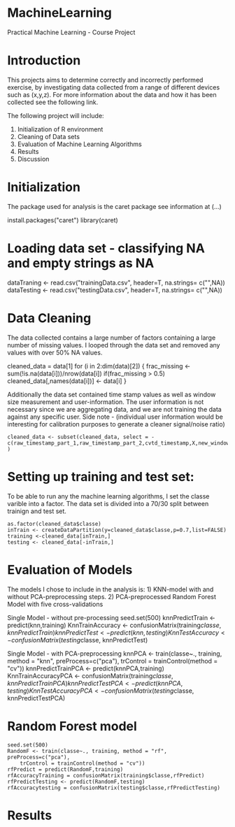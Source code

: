 MachineLearning
===============

Practical Machine Learning - Course Project

# Introduction 
This projects aims to determine correctly and incorrectly performed exercise,
by investigating data collected from a range of different devices such as (x,y,z).
For more information about the data and how it has been collected see the following link.
   
The following project will include:
1) Initialization of R environment
2) Cleaning of Data sets 
3) Evaluation of Machine Learning Algorithms  
4) Results 
5) Discussion 
   
# Initialization 
The package used for analysis is the caret package see information at (...)

install.packages("caret")
library(caret)
# Loading data set - classifying NA and empty strings as NA
dataTraning <- read.csv("trainingData.csv", header=T, na.strings= c("",NA))
dataTesting <- read.csv("testingData.csv", header=T, na.strings= c("",NA))

# Data Cleaning 
The data collected contains a large number of factors containing a large number of missing values.
I looped through the data set and removed any values with over 50% NA values.


cleaned_data = data[1]
    for (i in 2:dim(data)[2]) {
    frac_missing <- sum(!is.na(data[i]))/nrow(data[i])
    if(frac_missing > 0.5) 
    cleaned_data[,names(data[i])] <- data[i]
}

Additionally the data set contained time stamp values as well as window size measurement and user-information. 
The user information is not necessary since we are aggregating data, and we are not training the data against any specific user. 
    Side note - (individual user information would be interesting for calibration purposes to generate a cleaner signal/noise ratio)

    cleaned_data <- subset(cleaned_data, select = -c(raw_timestamp_part_1,raw_timestamp_part_2,cvtd_timestamp,X,new_window,num_window,user_name) )
 

# Setting up training and test set:
To be able to run any the machine learning algorithms, I set the classe varible into a factor. The data set is divided into a 70/30 split between trainign and test set.
 
    as.factor(cleaned_data$classe)
    inTrain <- createDataPartition(y=cleaned_data$classe,p=0.7,list=FALSE)
    training <-cleaned_data[inTrain,]
    testing <- cleaned_data[-inTrain,]

# Evaluation of Models 
The models I chose to include in the analysis is:
     1) KNN-model with and without PCA-preprocessing steps. 
     2) PCA-preprocessed Random Forest Model with five cross-validations  
 

Single Model - without pre-processing
    seed.set(500)
    knnPredictTrain <-predict(knn,training)
    KnnTrainAccuracy <- confusionMatrix(training$classe, knnPredictTrain)
    knnPredictTest <-predict(knn,testing)
    KnnTestAccuracy <- confusionMatrix(testing$classe, knnPredictTest)

Single Model - with PCA-preprocessing
    knnPCA <- train(classe~., training, method = "knn", preProcess=c("pca"), 
        trControl = trainControl(method = "cv"))
    knnPredictTrainPCA <- predict(knnPCA,training)
    KnnTrainAccuracyPCA <- confusionMatrix(training$classe, knnPredictTrainPCA)
    knnPredictTestPCA <- predict(knnPCA,testing)
    KnnTestAccuracyPCA <- confusionMatrix(testing$classe, knnPredictTestPCA)

# Random Forest model 

    seed.set(500)
    RandomF <- train(classe~., training, method = "rf", preProcess=c("pca"), 
        trControl = trainControl(method = "cv"))
    rfPredict = predict(RandomF,training)
    rfAccuracyTraining = confusionMatrix(training$classe,rfPredict)
    rfPredictTesting <- predict(RandomF,testing)
    rfAccuracytesting = confusionMatrix(testing$classe,rfPredictTesting)

# Results 


